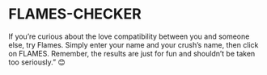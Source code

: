 # FLAMES-CHECKER
If you’re curious about the love compatibility between you and someone else, try Flames. Simply enter your name and your crush’s name, then click on FLAMES. Remember, the results are just for fun and shouldn’t be taken too seriously.” 😊
